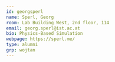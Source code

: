 ```yaml
---
id: georgsperl
name: Sperl, Georg
room: Lab Building West, 2nd floor, 114
email: georg.sperl@ist.ac.at
bio: Physics-Based Simulation
webpage: https://sperl.me/
type: alumni
grp: wojtan
---
```

